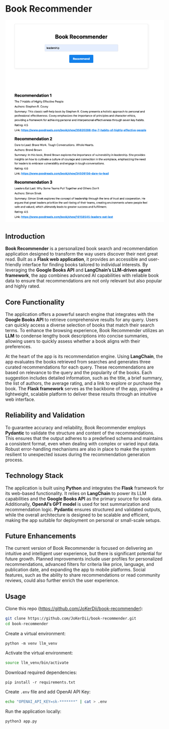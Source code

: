 # Book Recommender

![demo](./demo.png)

## **Introduction**

**Book Recommender** is a personalized book search and recommendation application designed to transform the way users discover their next great read. Built as a **Flask web application**, it provides an accessible and user-friendly interface for finding books tailored to individual interests. By leveraging the **Google Books API** and **LangChain’s LLM-driven agent framework**, the app combines advanced AI capabilities with reliable book data to ensure that recommendations are not only relevant but also popular and highly rated.

## **Core Functionality**

The application offers a powerful search engine that integrates with the **Google Books API** to retrieve comprehensive results for any query. Users can quickly access a diverse selection of books that match their search terms. To enhance the browsing experience, Book Recommender utilizes an **LLM** to condense lengthy book descriptions into concise summaries, allowing users to quickly assess whether a book aligns with their preferences.

At the heart of the app is its recommendation engine. Using **LangChain**, the app evaluates the books retrieved from searches and generates three curated recommendations for each query. These recommendations are based on relevance to the query and the popularity of the books. Each suggestion includes detailed information, such as the title, a brief summary, the list of authors, the average rating, and a link to explore or purchase the book. The **Flask framework** serves as the backbone of the app, providing a lightweight, scalable platform to deliver these results through an intuitive web interface.

## **Reliability and Validation**

To guarantee accuracy and reliability, Book Recommender employs **Pydantic** to validate the structure and content of the recommendations. This ensures that the output adheres to a predefined schema and maintains a consistent format, even when dealing with complex or varied input data. Robust error-handling mechanisms are also in place to make the system resilient to unexpected issues during the recommendation generation process.

## **Technology Stack**

The application is built using **Python** and integrates the **Flask** framework for its web-based functionality. It relies on **LangChain** to power its LLM capabilities and the **Google Books API** as the primary source for book data. Additionally, **OpenAI’s GPT model** is used for text summarization and recommendation logic. **Pydantic** ensures structured and validated outputs, while the overall architecture is designed to be scalable and efficient, making the app suitable for deployment on personal or small-scale setups.

## **Future Enhancements**

The current version of Book Recommender is focused on delivering an intuitive and intelligent user experience, but there is significant potential for future growth. Planned improvements include user profiles for personalized recommendations, advanced filters for criteria like price, language, and publication date, and expanding the app to mobile platforms. Social features, such as the ability to share recommendations or read community reviews, could also further enrich the user experience.

## Usage

Clone this repo (https://github.com/JoKerDii/book-recommender):

```bash
git clone https://github.com/JoKerDii/book-recommender.git
cd book-recommender
```

Create a virtual environment:
```
python -m venv llm_venv
```

Activate the virtual environment:
```bash
source llm_venv/bin/activate
```

Download required dependencies:
```
pip install -r requirements.txt
```

Create `.env` file and add OpenAI API Key:

```bash
echo "OPENAI_API_KEY=sk-*******" | cat > .env
```

Run the application locally:

```bash
python3 app.py
```

